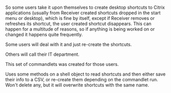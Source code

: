 So some users take it upon themselves to create desktop shortcuts to Citrix applications (usually from Receiver created shortcuts dropped in the start menu or desktop), which is fine by itself, except if Receiver removes or refreshes its shortcut, the user created shortcut disappears. This can happen for a multitude of reasons, so if anything is being worked on or changed it happens quite frequently.

Some users will deal with it and just re-create the shortcuts. 

Others will call their IT department.

This set of commandlets was created for those users.

Uses some methods on a shell object to read shortcuts and then either save their info to a CSV, or re-create them depending on the commandlet run. Won't delete any, but it will overwrite shortcuts with the same name.
